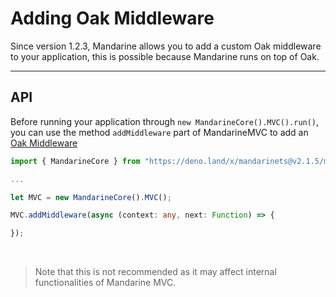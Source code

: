 # Adding Oak Middleware
Since version 1.2.3, Mandarine allows you to add a custom Oak middleware to your application, this is possible because Mandarine runs on top of Oak.

----

## API
Before running your application through `new MandarineCore().MVC().run()`, you can use the method `addMiddleware` part of MandarineMVC to add an [Oak Middleware](https://github.com/oakserver/oak#application-middleware-and-context)

```typescript
import { MandarineCore } from "https://deno.land/x/mandarinets@v2.1.5/mod.ts";

... 

let MVC = new MandarineCore().MVC();

MVC.addMiddleware(async (context: any, next: Function) => {

});
```

&nbsp;

> Note that this is not recommended as it may affect internal functionalities of Mandarine MVC. 




